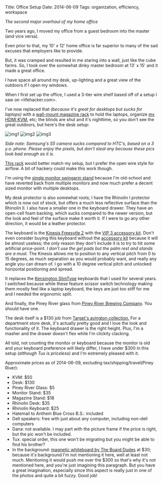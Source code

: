 Title: Office Setup
Date: 2014-06-09
Tags: organization, efficiency, workspace

*The second major overhaul of my home office*

Two years ago, I moved my office from a guest bedroom into the master (and vice versa).

Even prior to that, my 10' x 12' home office is far superior to many of the sad excuses that employers like to provide.

But, it was cramped and resulted in me staring into a wall, just like the cube farms. So, I took over the somewhat dinky master bedroom at 13' x 15' and it made a great office.

I have space all around my desk, up-lighting and a great view of the outdoors if I open my windows.

When I first set up the office, I used a 3-tier wire shelf based off of a setup I saw on <lifehacker.com>.

I've now replaced that *(because it's great for desktops but sucks for laptops)* with a [wall-mount magazine rack](http://www.amazon.com/Spectrum-3-Tier-Wall-Mount-Holder-Magazine/dp/B001RLUMYK/ref=sr_1_9?ie=UTF8&qid=1402379547&sr=8-9&keywords=wall+mount+wire+magazine) to hold the laptops, organize [my HDMI KVM](http://www.amazon.com/Syba-2-Port-Compact-Switch-SY-KVM31034/dp/B00ANSVQPW/ref=sr_1_3?ie=UTF8&qid=1402380705&sr=8-3&keywords=hdmi+kvm), etc; the blinds are shut and it's nighttime, so you don't see the great outdoors, but here's the desk setup:

![img1][]
![img2][]
![img3][]

*Side note: Samsung's S5 camera sucks compared to HTC's, based on a 3 y.o. phone. Please enjoy the pixels, but don't steal any because these pics look bad enough as it is.*

[This rack](http://www.amazon.com/Winsome-Wood-Magazine-Rack-Espresso/dp/B000NPQHJ0/ref=sr_1_19?ie=UTF8&qid=1402379327&sr=8-19&keywords=magazine+rack) would better match my setup, but I prefer the open wire style for airflow. A bit of hackery could make this work though.

I'm using the [single monitor swingarm stand](http://www.amazon.com/Adjustable-Tilting-Mount-Bracket-13~30inch/dp/B005C2914C/ref=pd_sim_sbs_e_1?ie=UTF8&refRID=15CY3EDTT8ZT54YEFJYS) because I'm old-school and have reverted back from multiple monitors and now much prefer a decent sized monitor with multiple desktops.

My desk protector is also somewhat roots; I have the Rhinolin I protector which is now out of stock, but offers a much less reflective surface than the Rhinolin II. I also have a smaller one in the keyboard drawer. They have an open-cell foam backing, which sucks compared to the newer version, but the look and feel of the surface make it worth it. If I were to go any other direction, it would be a leather protector. 

The keyboard is the [Kinesis Freesytle 2](http://www.amazon.com/Kinesis-KB800PB-US-Freestyle2-keyboard/dp/B0089ZSEMO/ref=sr_1_1?ie=UTF8&qid=1402380087&sr=8-1&keywords=kinesis+freestyle+2) with the [VIP 3 accessory kit](http://www.amazon.com/Kinesis-Freestyle2-VIP3-Accessory-keyboard/dp/B008BVNQW4/ref=sr_1_2?ie=UTF8&qid=1402380087&sr=8-2&keywords=kinesis+freestyle+2). Don't even consider buying this keyboard without the [accessory kit](http://www.amazon.com/Kinesis-Freestyle2-VIP3-Accessory-keyboard/dp/B008BVNQW4/ref=sr_1_2?ie=UTF8&qid=1402380087&sr=8-2&keywords=kinesis+freestyle+2) because it will be almost useless; the only reason they don't include it is to try to hit some artificial price-point. *I don't use the gel pads but the palm rest and stands are a must.* The Kinesis allows me to position to any vertical pitch from 0 to 15 degrees, as much separation as you would probably want, and really any angle you can dream of. I go with a 10 degree vertical pitch and unlocked horizontal positioning and spread.

It replaces the [Kensington SlimType](http://www.amazon.com/Kensington-K72357US-Keyboard-Compatible-Black/dp/B00426HI8U/ref=sr_1_1?ie=UTF8&qid=1402379945&sr=8-1&keywords=kensington+slim+type+keyboard) keyboards that I used for several years. I switched because while these feature scissor switch technology making them mostly feel like a laptop keyboard, the keys are just too stiff for me and I needed the ergonomic split.

And finally, the Piney River glass from [Piney River Brewing Company](http://pineyriverbrewing.com). You should have one.

The desk itself is a $130 job from [Target's avington collection.](http://www.target.com/p/threshold-avington-desk-dark-tobacco/-/A-10708661) For a department store desk, it's actually pretty good and I love the look and functionality of it. The keyboard drawer is the right height. Plus, I'm a masher and the drawer doesn't flex while I'm clickity clacking.

All told, not counting the monitor or keyboard because the monitor is old and your keyboard preference will likely differ, I have under $300 in this setup *(although Tux is priceless)* and I'm extremely pleased with it.

Approximate prices as of 2014-06-09, excluding tax/shipping/travel(Piney River):

+ KVM:  $50
+ Desk: $130
+ Piney River Glass: $5
+ Monitor Stand: $35
+ Magazine Stand: $18
+ Rhinolin Desk: $35
+ Rhinolin Keyboard: $25
+ Hatemail to Anthem Blue Cross B.S.: included
+ Dell speakers: free with just about any computer, including non-dell computers
+ Dana: not available. I may part with the picture frame if the price is right, but the pic won't be included.
+ Tux: special order, this one won't be migrating but you might be able to find his brother?
+ In the background: [magnetic whiteboard by The Board Dudes](http://www.amazon.com/Board-Dudes-Decor-Magnetic-87060UN-4/dp/B001G60IT0/ref=sr_1_4?ie=UTF8&qid=1402381684&sr=8-4&keywords=the+board+dudes) at $30; because it's background I'm not mentioning it here, well at least not much. Mentioning it would push me over the $300 so that's why it's not mentioned here, and you're just imagining this paragraph. But you have a great imagination, especially since this aspect is really just in one of the photos and quite a bit fuzzy. Good job!



[img1]: https://db.tt/I1qoYSVo
[img2]: https://db.tt/acLN69tm 
[img3]: https://db.tt/8qPMMacS

